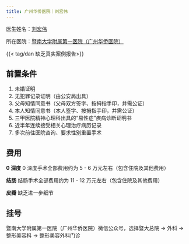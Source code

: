 ```yaml
---
title: 广州华侨医院｜刘宏伟
---
```


医生姓名：[刘宏伟](https://www.sciconf.cn/cn/person-detail/50?user_id=Z0KGRh_xD1xINcVvKget0Gw_d_d)

所在医院：[暨南大学附属第一医院（广州华侨医院）](http://www.jd120.com)

{{< tag/dan 缺乏真实案例报告>}}

## 前置条件

1. 未婚证明
1. 无犯罪记录证明（由公安局出具）
1. 父母知情同意书（父母双方签字、按拇指手印，并需公证）
1. 本人知情同意书（本人签字、按拇指手印，并需公证）
1. 三甲医院精神心理科出具的“易性症”疾病诊断证明书
1. 近半年连续接受相关心理治疗病历记录
1. 多次前往医院咨询、要求性别重置手术

## 费用

**0 深度**
0 深度手术全部费用约为 5 - 6 万元左右（包含住院及其他费用）

**结肠**
结肠手术全部费用约为 11 - 12 万元左右（包含住院及其他费用）

**皮瓣**
缺乏进一步细节

## 挂号

暨南大学附属第一医院（广州华侨医院）微信公众号，选择暨大总院 → 外科 → 整形美容科 → 整形美容外科门诊
